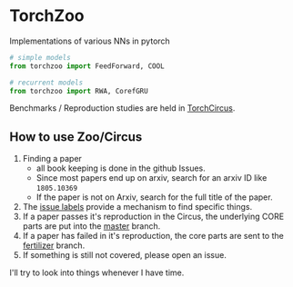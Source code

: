 TorchZoo
========

Implementations of various NNs in pytorch


```python
# simple models
from torchzoo import FeedForward, COOL

# recurrent models
from torchzoo import RWA, CorefGRU
```

Benchmarks / Reproduction studies are held in [TorchCircus](https://github.com/theSage21/torchcircus).


How to use Zoo/Circus
-------

1. Finding a paper
    - all book keeping is done in the github Issues.
    - Since most papers end up on arxiv, search for an arxiv ID like `1805.10369`
    - If the paper is not on Arxiv, search for the full title of the paper.
3. The [issue labels](https://github.com/theSage21/torchzoo/labels) provide a mechanism to find specific things.
4. If a paper passes it's reproduction in the Circus, the underlying CORE parts are put into the [master](https://github.com/theSage21/torchzoo/tree/master) branch.
5. If a paper has failed in it's reproduction, the core parts are sent to the [fertilizer](https://github.com/theSage21/torchzoo/tree/graveyard) branch.
6. If something is still not covered, please open an issue.


I'll try to look into things whenever I have time.
